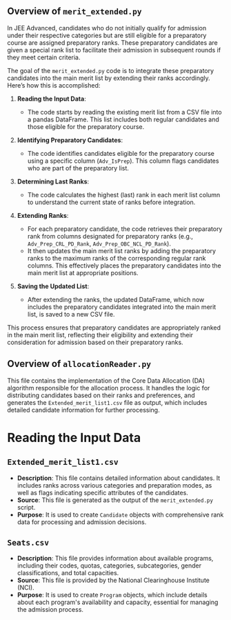 ## Overview of `merit_extended.py`

In JEE Advanced, candidates who do not initially qualify for admission under their respective categories but are still eligible for a preparatory course are assigned preparatory ranks. These preparatory candidates are given a special rank list to facilitate their admission in subsequent rounds if they meet certain criteria.

The goal of the `merit_extended.py` code is to integrate these preparatory candidates into the main merit list by extending their ranks accordingly. Here’s how this is accomplished:

1. **Reading the Input Data**:
   - The code starts by reading the existing merit list from a CSV file into a pandas DataFrame. This list includes both regular candidates and those eligible for the preparatory course.

2. **Identifying Preparatory Candidates**:
   - The code identifies candidates eligible for the preparatory course using a specific column (`Adv_IsPrep`). This column flags candidates who are part of the preparatory list.

3. **Determining Last Ranks**:
   - The code calculates the highest (last) rank in each merit list column to understand the current state of ranks before integration.

4. **Extending Ranks**:
   - For each preparatory candidate, the code retrieves their preparatory rank from columns designated for preparatory ranks (e.g., `Adv_Prep_CRL_PD_Rank`, `Adv_Prep_OBC_NCL_PD_Rank`).
   - It then updates the main merit list ranks by adding the preparatory ranks to the maximum ranks of the corresponding regular rank columns. This effectively places the preparatory candidates into the main merit list at appropriate positions.

5. **Saving the Updated List**:
   - After extending the ranks, the updated DataFrame, which now includes the preparatory candidates integrated into the main merit list, is saved to a new CSV file.

This process ensures that preparatory candidates are appropriately ranked in the main merit list, reflecting their eligibility and extending their consideration for admission based on their preparatory ranks.



## Overview of `allocationReader.py`

This file contains the implementation of the Core Data Allocation (DA) algorithm responsible for the allocation process. It handles the logic for distributing candidates based on their ranks and preferences, and generates the `Extended_merit_list1.csv` file as output, which includes detailed candidate information for further processing.


# Reading the Input Data

## `Extended_merit_list1.csv`

- **Description**: This file contains detailed information about candidates. It includes ranks across various categories and preparation modes, as well as flags indicating specific attributes of the candidates.
- **Source**: This file is generated as the output of the `merit_extended.py` script.
- **Purpose**: It is used to create `Candidate` objects with comprehensive rank data for processing and admission decisions.

## `Seats.csv`

- **Description**: This file provides information about available programs, including their codes, quotas, categories, subcategories, gender classifications, and total capacities.
- **Source**: This file is provided by the National Clearinghouse Institute (NCI).
- **Purpose**: It is used to create `Program` objects, which include details about each program's availability and capacity, essential for managing the admission process.



